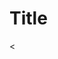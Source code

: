 # Title

<<Title for the issue>>

##

<<Path to the file>>

## Problem

<<Description of the issue>>

## Impact

<<Explanation how does the issue impact the codebase and what is the sevirity: low, medium, high, critical>>

## Location

<<File location where the issue was found>>

## Code Issue

<<Copy of the piece of code where the issue is

```go

```
>>

## Fix

<<Code example how to fix the issue with explanation

```go

```
>>
